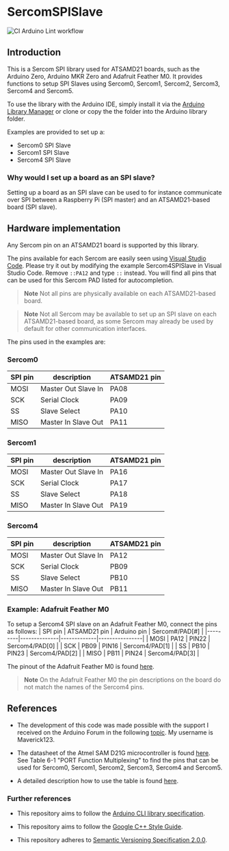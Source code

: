 # SercomSPISlave

![CI Arduino Lint workflow](https://github.com/lenvm/SercomSPISlave/actions/workflows/CI-arduino-lint-action.yml/badge.svg)

## Introduction
This is a Sercom SPI library used for ATSAMD21 boards, such as the Arduino Zero, Arduino MKR Zero and Adafruit Feather M0. It provides functions to setup SPI Slaves using Sercom0, Sercom1, Sercom2, Sercom3, Sercom4 and Sercom5.

To use the library with the Arduino IDE, simply install it via the [Arduino Library Manager](https://www.arduino.cc/en/Guide/Libraries) or clone or copy the the folder into the Arduino library folder.

Examples are provided to set up a:
- Sercom0 SPI Slave
- Sercom1 SPI Slave
- Sercom4 SPI Slave

### Why would I set up a board as an SPI slave?
Setting up a board as an SPI slave can be used to for instance communicate over SPI between a Raspberry Pi (SPI master) and an ATSAMD21-based board (SPI slave).

## Hardware implementation
Any Sercom pin on an ATSAMD21 board is supported by this library.

The pins available for each Sercom are easily seen using [Visual Studio Code](https://code.visualstudio.com). Please try it out by modifying the example Sercom4SPISlave in Visual Studio Code. Remove `::PA12` and type `::` instead. You will find all pins that can be used for this Sercom PAD listed for autocompletion.

> **Note**
> Not all pins are physically available on each ATSAMD21-based board.

> **Note**
> Not all Sercom may be available to set up an SPI slave on each ATSAMD21-based board, as some Sercom may already be used by default for other communication interfaces.

The pins used in the examples are:
### Sercom0
| SPI pin | description         | ATSAMD21 pin |
|---------|---------------------|--------------|
| MOSI    | Master Out Slave In | PA08         |
| SCK     | Serial Clock        | PA09         |
| SS      | Slave Select        | PA10         |
| MISO    | Master In Slave Out | PA11         |

### Sercom1
| SPI pin | description         | ATSAMD21 pin |
|---------|---------------------|--------------|
| MOSI    | Master Out Slave In | PA16         |
| SCK     | Serial Clock        | PA17         |
| SS      | Slave Select        | PA18         |
| MISO    | Master In Slave Out | PA19         |

### Sercom4
| SPI pin | description         | ATSAMD21 pin |
|---------|---------------------|--------------|
| MOSI    | Master Out Slave In | PA12         |
| SCK     | Serial Clock        | PB09         |
| SS      | Slave Select        | PB10         |
| MISO    | Master In Slave Out | PB11         |

### Example: Adafruit Feather M0
To setup a Sercom4 SPI slave on an Adafruit Feather M0, connect the pins as follows:
| SPI pin | ATSAMD21 pin | Arduino pin | Sercom#/PAD[#] |
|---------|--------------|-------------|----------------|
| MOSI    | PA12         | PIN22       | Sercom4/PAD[0] |
| SCK     | PB09         | PIN16       | Sercom4/PAD[1] |
| SS      | PB10         | PIN23       | Sercom4/PAD[2] |
| MISO    | PB11         | PIN24       | Sercom4/PAD[3] |

The pinout of the Adafruit Feather M0 is found [here](https://cdn-learn.adafruit.com/assets/assets/000/046/244/original/adafruit_products_Feather_M0_Basic_Proto_v2.2-1.png).

> **Note**
> On the Adafruit Feather M0 the pin descriptions on the board do not match the names of the Sercom4 pins.

## References
- The development of this code was made possible with the support I received on the Arduino Forum in the following [topic](https://forum.arduino.cc/index.php?topic=360026.15). My username is Maverick123.

- The datasheet of the Atmel SAM D21G microcontroller is found [here](https://cdn.sparkfun.com/datasheets/Dev/Arduino/Boards/Atmel-42181-SAM-D21_Datasheet.pdf). See Table 6-1 "PORT Function Multiplexing" to find the pins that can be used for Sercom0, Sercom1, Sercom2, Sercom3, Sercom4 and Sercom5.

- A detailed description how to use the table is found [here](https://learn.adafruit.com/using-atsamd21-sercom-to-add-more-spi-i2c-serial-ports/muxing-it-up).

### Further references
- This repository aims to follow the [Arduino CLI library specification](https://arduino.github.io/arduino-cli/library-specification/).

- This repository aims to follow the [Google C++ Style Guide](https://google.github.io/styleguide/cppguide.html).

- This repository adheres to [Semantic Versioning Specification 2.0.0](https://semver.org/#semantic-versioning-200).
